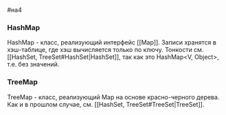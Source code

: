 #на4
### HashMap
HashMap - класс, реализующий интерфейс [[Map]]. Записи хранятся в хэш-таблице, где хэш вычисляется только по ключу. Тонкости см. [[HashSet, TreeSet#HashSet|HashSet]], так как это HashMap<V, Object>, т.е. без значений.

### TreeMap
TreeMap - класс, реализующий Map на основе красно-черного дерева. Как и в прошлом случае, см. [[HashSet, TreeSet#TreeSet|TreeSet]].